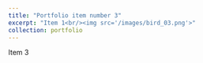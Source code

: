 ```yaml
---
title: "Portfolio item number 3"
excerpt: "Item 1<br/><img src='/images/bird_03.png'>"
collection: portfolio
---
```


Item 3
